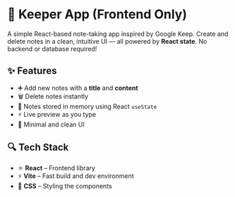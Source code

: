 # 📝 Keeper App (Frontend Only)

A simple React-based note-taking app inspired by Google Keep. Create and delete notes in a clean, intuitive UI — all powered by **React state**. No backend or database required!

## ✨ Features

- ➕ Add new notes with a **title** and **content**
- 🗑️ Delete notes instantly
- 🧠 Notes stored in memory using React `useState`
- ⚡ Live preview as you type
- 🎨 Minimal and clean UI

## 🔍 Tech Stack

- ⚛️ **React** – Frontend library
- ⚡ **Vite** – Fast build and dev environment
- 🎨 **CSS** – Styling the components

